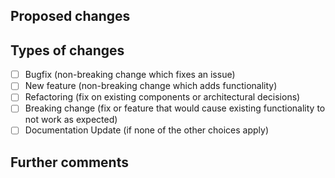 <!--
SPDX-FileCopyrightText: 2025 DB Systel GmbH

SPDX-License-Identifier: Apache-2.0
-->

## Proposed changes

<!-- Describe the big picture of your changes here to communicate to the maintainers why we should accept this pull request. If it fixes a bug or resolves a feature request, be sure to link to that issue. -->

## Types of changes

<!-- What types of changes does your code introduce?
_Put an `x` in the boxes that apply_ -->

- [ ] Bugfix (non-breaking change which fixes an issue)
- [ ] New feature (non-breaking change which adds functionality)
- [ ] Refactoring (fix on existing components or architectural decisions)
- [ ] Breaking change (fix or feature that would cause existing functionality to not work as expected)
- [ ] Documentation Update (if none of the other choices apply)

<!-- ## Checklist

_Put an `x` in the boxes that apply.

- [ ] I have added tests that prove my fix is effective or that my feature works
- [ ] I have added necessary documentation (if appropriate)
-->

## Further comments

<!-- If this is a relatively large or complex change, kick off the discussion by explaining why you chose the solution you did and what alternatives you considered, etc...

❤️ Thank you!
-->
